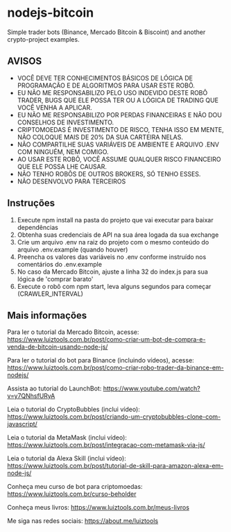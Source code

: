 # nodejs-bitcoin
Simple trader bots (Binance, Mercado Bitcoin & Biscoint) and another crypto-project examples.

## AVISOS

- VOCÊ DEVE TER CONHECIMENTOS BÁSICOS DE LÓGICA DE PROGRAMAÇÃO E DE ALGORITMOS PARA USAR ESTE ROBÔ.
- EU NÃO ME RESPONSABILIZO PELO USO INDEVIDO DESTE ROBÔ TRADER, BUGS QUE ELE POSSA TER OU A LÓGICA DE TRADING QUE VOCÊ VENHA A APLICAR.
- EU NÃO ME RESPONSABILIZO POR PERDAS FINANCEIRAS E NÃO DOU CONSELHOS DE INVESTIMENTO.
- CRIPTOMOEDAS É INVESTIMENTO DE RISCO, TENHA ISSO EM MENTE, NÃO COLOQUE MAIS DE 20% DA SUA CARTEIRA NELAS.
- NÃO COMPARTILHE SUAS VARIÁVEIS DE AMBIENTE E ARQUIVO .ENV COM NINGUÉM, NEM COMIGO.
- AO USAR ESTE ROBÔ, VOCÊ ASSUME QUALQUER RISCO FINANCEIRO QUE ELE POSSA LHE CAUSAR.
- NÃO TENHO ROBÔS DE OUTROS BROKERS, SÓ TENHO ESSES.
- NÃO DESENVOLVO PARA TERCEIROS

## Instruções

1. Execute npm install na pasta do projeto que vai executar para baixar dependências
2. Obtenha suas credenciais de API na sua área logada da sua exchange
3. Crie um arquivo .env na raiz do projeto com o mesmo conteúdo do arquivo .env.example (quando houver)
4. Preencha os valores das variáveis no .env conforme instruído nos comentários do .env.example
5. No caso da Mercado Bitcoin, ajuste a linha 32 do index.js para sua lógica de 'comprar barato'
5. Execute o robô com npm start, leva alguns segundos para começar (CRAWLER_INTERVAL)

## Mais informações

Para ler o tutorial da Mercado Bitcoin, acesse: https://www.luiztools.com.br/post/como-criar-um-bot-de-compra-e-venda-de-bitcoin-usando-node-js/

Para ler o tutorial do bot para Binance (incluindo vídeos), acesse: https://www.luiztools.com.br/post/como-criar-robo-trader-da-binance-em-nodejs/

Assista ao tutorial do LaunchBot: https://www.youtube.com/watch?v=y7QNhsfURyA

Leia o tutorial do CryptoBubbles (inclui vídeo): https://www.luiztools.com.br/post/criando-um-cryptobubbles-clone-com-javascript/

Leia o tutorial da MetaMask (inclui vídeo): https://www.luiztools.com.br/post/integracao-com-metamask-via-js/

Leia o tutorial da Alexa Skill (inclui vídeo): https://www.luiztools.com.br/post/tutorial-de-skill-para-amazon-alexa-em-node-js/

Conheça meu curso de bot para criptomoedas: https://www.luiztools.com.br/curso-beholder

Conheça meus livros: https://www.luiztools.com.br/meus-livros

Me siga nas redes sociais: https://about.me/luiztools
